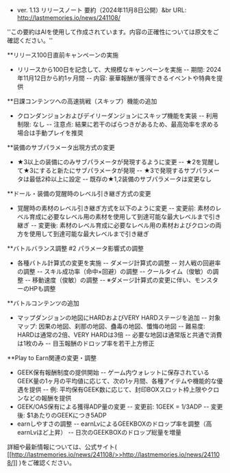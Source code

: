 * ver. 1.13 リリースノート 要約（2024年11月8日公開）&br
URL: http://lastmemories.io/news/241108/

''この要約はAIを使用して作成されています。内容の正確性については原文をご確認ください。''

**リリース100日直前キャンペーンの実施
- リリースから100日を記念して、大規模なキャンペーンを実施
-- 期間: 2024年11月12日から約1ヶ月間
-- 内容: 豪華報酬が獲得できるイベントや特典を提供

**日課コンテンツへの高速挑戦（スキップ）機能の追加
- クロンダンジョンおよびデイリーダンジョンにスキップ機能を実装
-- 利用制限: なし
-- 注意点: 結果に若干のばらつきがあるため、最高効率を求める場合は手動プレイを推奨

**装備のサブパラメータ出現方式の変更
- ★3以上の装備にのみサブパラメータが発現するように変更
-- ★2を覚醒して★3にすると新たにサブパラメータが発現
-- ★3で発現するサブパラメータは最低2枠以上に設定
-- 既存の★1,2装備のサブパラメータは変更なし

**ドール・装備の覚醒時のレベル引き継ぎ方式の変更
- 覚醒時の素材のレベル引き継ぎ方式を以下のように変更
-- 変更前: 素材のレベル育成に必要なレベル用の素材を使用して到達可能な最大レベルまで引き継ぎ
-- 変更後: 素材のレベル育成に必要なレベル用の素材およびクロンの両方を使用して到達可能な最大レベルまで引き継ぎ

**バトルバランス調整 #2 パラメータ影響式の調整
- 各種バトル計算式の変更を実施
-- ダメージ計算式の調整
-- 対人戦の回避率の調整
-- スキル成功率（命中×回避）の調整
-- クールタイム（俊敏）の調整
-- 移動速度（俊敏）の調整
-- ※ダメージ計算式の変更に伴い、モンスターのHPも調整

**バトルコンテンツの追加
- マップダンジョンの地図にHARDおよびVERY HARDステージを追加
-- 対象マップ: 因果の地図、刹那の地図、蠱毒の地図、懺悔の地図
-- 難易度: HARDは通常の2倍、VERY HARDは3倍
-- 必要な地図は通常版と共通で消費は1枚のみ
-- 目玉報酬のドロップ率を若干上方修正

**Play to Earn関連の変更・調整
- GEEK保有報酬制度の提供開始
-- ゲーム内ウォレットに保存されているGEEK量の1ヶ月の平均値に応じて、次の1ヶ月間、各種アイテムや機能的な優遇を提供
-- 例: 平均保有GEEK数に応じて、封印BOXスロット枠上限やクロンなどの報酬を提供
- GEEK/OAS保有による獲得ADP量の変更
-- 変更前: 1GEEK = 1/3ADP
-- 変更後: $1あたりのGEEKにつき5ADP
- earnしやすさの調整
-- earnLvによるGEEKBOXのドロップ率を調整（高earnLvほど上昇）
-- 日次のGEEKBOXのドロップ総量を増量

詳細や最新情報については、公式サイト( [[http://lastmemories.io/news/241108/>>http://lastmemories.io/news/241108/]] )をご確認ください。